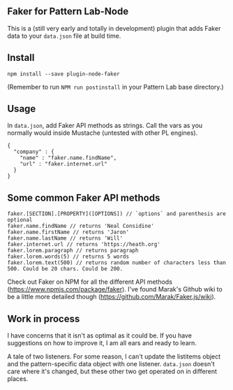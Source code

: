 ## Faker for Pattern Lab-Node

This is a (still very early and totally in development) plugin that adds Faker data to your `data.json` file at build time.

## Install

`npm install --save plugin-node-faker`

(Remember to run `NPM run postinstall` in your Pattern Lab base directory.)

## Usage

In `data.json`, add Faker API methods as strings. Call the vars as you normally would inside Mustache (untested with other PL engines).

```
{
  "company" : {
    "name" : "faker.name.findName",
    "url" : "faker.internet.url"
  }
}
```

## Some common Faker API methods

```
faker.[SECTION].[PROPERTY]([OPTIONS]) // `options` and parenthesis are optional
faker.name.findName // returns 'Neal Considine'
faker.name.firstName // returns 'Jaron'
faker.name.lastName // returns 'Will'
faker.internet.url // returns 'https://heath.org'
faker.lorem.paragraph // returns paragraph
faker.lorem.words(5) // returns 5 words
faker.lorem.text(500) // returns random number of characters less than 500. Could be 20 chars. Could be 200.
```

Check out Faker on NPM for all the different API methods (https://www.npmjs.com/package/faker). I've found Marak's Github wiki to be a little more detailed though (https://github.com/Marak/Faker.js/wiki).

## Work in process

I have concerns that it isn't as optimal as it could be. If you have suggestions on how to improve it, I am all ears and ready to learn.

A tale of two listeners. For some reason, I can't update the listitems object and the pattern-specific data object with one listener. `data.json` doesn't care where it's changed, but these other two get operated on in different places.
